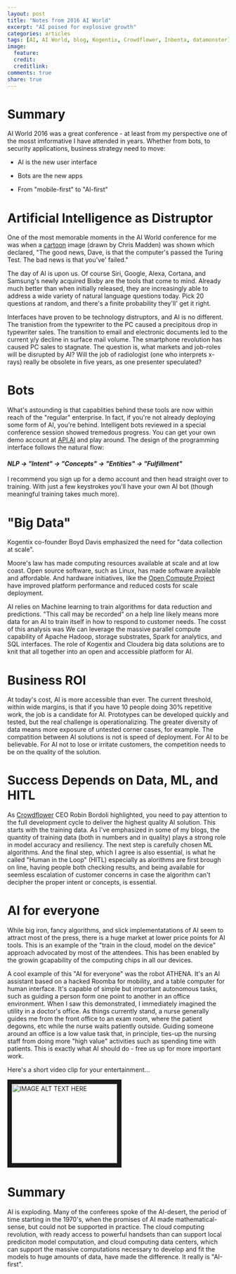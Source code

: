 ```yaml
---
layout: post
title: "Notes from 2016 AI World"
excerpt: "AI poised for explosive growth"
categories: articles
tags: [AI, AI World, blog, Kogentix, Crowdflower, Inbenta, datamonster]
image:
  feature: 
  credit: 
  creditlink: 
comments: true
share: true
---
```


# Summary
AI World 2016 was a great conference - at least from my perspective one of the mosst imformative I have attended in years. Whether from bots, to security applications, business strategy need to move:

- AI is the new user interface

- Bots are the new apps

- From "mobile-first" to "AI-first"


# Artificial Intelligence as Distruptor

One of the most memorable moments in the AI World conference for me was when a [cartoon](https://goo.gl/images/hfQGz2) image (drawn by Chris Madden) was shown which declared, "The good news, Dave, is that the computer's passed the Turing Test. The bad news is that you've' failed."  

The day of AI is upon us. Of course Siri, Google, Alexa, Cortana, and Samsung's newly acquired Bixby are the tools that come to mind. Already much better than when initially released, they are increasingly able to address a wide variety of natural language questions today. Pick 20 questions at random, and there's a finite probability they'll' get it right.  

Interfaces have proven to be technology distruptors, and AI is no different. The tranistion from the typewriter to the PC caused a precipitous drop in typewriter sales. The transition to email and electronic documents led to the current y/y decline in surface mail volume. The smartphone revolution has caused PC sales to stagnate. The question is, what markets and job-roles will be disrupted by AI? Will the job of radiologist (one who interprets x-rays) really be obsolete in five years, as one presenter speculated?

# Bots

What\'s astounding is that capablities behind these tools are now within reach of the "regular" enterprise. In fact, if you're not already deploying some form of AI, you're behind. Intelligent bots reviewed in a special conference session showed tremedous progress. You can get your own demo account at [API.AI](https://api.ai/) and play around. The design of the programming interface follows the natural flow:

#### _NLP  -> "Intent" -> "Concepts" -> "Entities" -> "Fulfillment"_

I recommend you sign up for a demo account and then head straight over to training. With just a few keystrokes you'll have your own AI bot (though meaningful training takes much more).


# "Big Data"

Kogentix co-founder Boyd Davis emphasized the need for "data collection at scale". 

Moore's law has made computing resources available at scale and at low coast. Open source software, such as  Linux, has made software available and affordable. And hardware initiatives, like the [Open Compute Project](http://www.opencompute.org/) have improved platform performance and reduced costs for scale deployment. 


AI relies on Machine learning to train algorithms for data reduction and predictions. "This call may be recorded" on a help line likely means more data for an AI to train itself in how to respond to customer needs. The cosst of this analysis was We can leverage the massive parallel compute capability of Apache Hadoop, storage substrates, Spark for analytics, and SQL interfaces. The role of Kogentix and Cloudera big data solutions are to knit that all together into an open and accessible platform for AI.


# Business ROI

At today's cost, AI is more accessible than ever. The current threshold, within wide margins, is that if you have 10 people doing 30% repetitive work, the job is a candidate for AI. Prototypes can be developed quickly and tested, but the real challenge is operationalizing. The greater diversity of data means more exposure of untested corner cases, for example. The compatition between AI solutions is not is speed of deployment. For AI to be believable. For AI not to lose or irritate customers, the competition needs to be on the quality of the solution.

# Success Depends on Data, ML, and HITL

As [Crowdflower](https://www.crowdflower.com/) CEO Robin Bordoli highlighted, you need to pay attention to the full development cycle to deliver the highest quality AI solution. This starts with the training data. As I've emphasized in some of my blogs, the quantity of training data (both in numbers and in quality) plays a strong role in model accuracy and resiliency. The next step is carefully chosen ML algorithms. And the final step, which I agree is also essential, is what he called "Human in the Loop" (HITL) especially as alorithms are first brough on line, having people both checking results, and being available for seemless escalation of customer concerns in case the algorithm can't decipher the proper intent or concepts, is essential. 

# AI for everyone
 
While big iron, fancy algorithms, and slick implementatations of AI seem to attract most of the press, there is a huge market at lower price points for AI tools. This is an example of the "train in the cloud, model on the device" approach advocated by most of the attendees. This has been enabled by the growin gcapability of the computing chips in all our devices. 

A cool example of this "AI for everyone" was the robot ATHENA. It's an AI assistant based on a hacked Roomba for mobility, and a table computer for human interface. It's capable of simple but important autonomous tasks, such as guiding a person form one point to another in an office environment. When I saw this demonstrated, I immediately imagined the utility in a doctor's office. As things currently stand, a nurse generally guides me from the front office to an exam room, where the patient degowns, etc while the nurse waits patiently outside. Guiding someone around an office is a low value task that, in principle, ties-up the nursing staff from doing more "high value" activities such as spending time with patients. This is exactly what AI should do - free us up for more important work. 

Here's a short video clip for your entertainment...

<a href="http://www.youtube.com/watch?v=HCsNnW5etBY
" target="_blank"><img src="http://img.youtube.com/vi/HCsNnW5etBY/0.jpg" 
alt="IMAGE ALT TEXT HERE" width="240" height="180" border="10" /></a>

# Summary

AI is exploding. Many of the conferees spoke of the AI-desert, the period of time starting in the 1970's, when the promises of AI made mathematical-sense, but could not be supported in practice. The cloud computing revolution, with ready access to powerful handsets than can support local prediciton model computation, and cloud computing data centers, which can support the massive computations necessary to develop and fit the models to huge amounts of data, have made the difference. It really is "AI-first".





